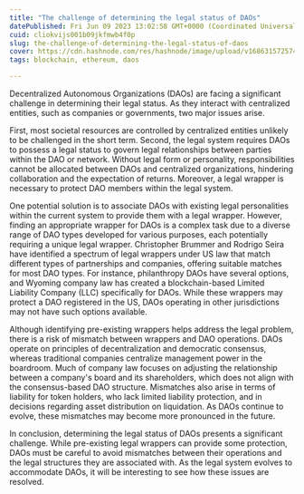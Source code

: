```yaml
---
title: "The challenge of determining the legal status of DAOs"
datePublished: Fri Jun 09 2023 13:02:58 GMT+0000 (Coordinated Universal Time)
cuid: cliokvijs001b09jkfmwb4f0p
slug: the-challenge-of-determining-the-legal-status-of-daos
cover: https://cdn.hashnode.com/res/hashnode/image/upload/v1686315725746/43f197f0-caf2-4f09-8211-00f6d62a74f0.jpeg
tags: blockchain, ethereum, daos

---
```


Decentralized Autonomous Organizations (DAOs) are facing a significant challenge in determining their legal status. As they interact with centralized entities, such as companies or governments, two major issues arise.

First, most societal resources are controlled by centralized entities unlikely to be challenged in the short term. Second, the legal system requires DAOs to possess a legal status to govern legal relationships between parties within the DAO or network. Without legal form or personality, responsibilities cannot be allocated between DAOs and centralized organizations, hindering collaboration and the expectation of returns. Moreover, a legal wrapper is necessary to protect DAO members within the legal system.

One potential solution is to associate DAOs with existing legal personalities within the current system to provide them with a legal wrapper. However, finding an appropriate wrapper for DAOs is a complex task due to a diverse range of DAO types developed for various purposes, each potentially requiring a unique legal wrapper. Christopher Brummer and Rodrigo Seira have identified a spectrum of legal wrappers under US law that match different types of partnerships and companies, offering suitable matches for most DAO types. For instance, philanthropy DAOs have several options, and Wyoming company law has created a blockchain-based Limited Liability Company (LLC) specifically for DAOs. While these wrappers may protect a DAO registered in the US, DAOs operating in other jurisdictions may not have such options available.

Although identifying pre-existing wrappers helps address the legal problem, there is a risk of mismatch between wrappers and DAO operations. DAOs operate on principles of decentralization and democratic consensus, whereas traditional companies centralize management power in the boardroom. Much of company law focuses on adjusting the relationship between a company's board and its shareholders, which does not align with the consensus-based DAO structure. Mismatches also arise in terms of liability for token holders, who lack limited liability protection, and in decisions regarding asset distribution on liquidation. As DAOs continue to evolve, these mismatches may become more pronounced in the future.

In conclusion, determining the legal status of DAOs presents a significant challenge. While pre-existing legal wrappers can provide some protection, DAOs must be careful to avoid mismatches between their operations and the legal structures they are associated with. As the legal system evolves to accommodate DAOs, it will be interesting to see how these issues are resolved.